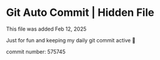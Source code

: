# Git Auto Commit | Hidden File

This file was added Feb 12, 2025

Just for fun and keeping my daily git commit active 🤪

commit number: 575745
